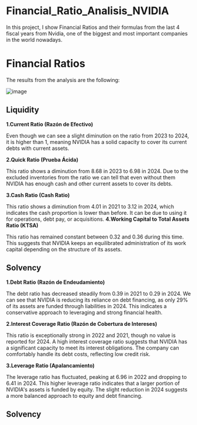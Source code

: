 # Financial_Ratio_Analisis_NVIDIA
In this project, I show Financial Ratios and their formulas from the last 4 fiscal years from Nvidia, one of the biggest and most important companies in the world nowadays.

# Financial Ratios
The results from the analysis are the following:

![image](https://github.com/user-attachments/assets/3768fa34-0da3-47ae-85c2-b5d60cf5d0b1)

## **Liquidity**

**1.Current Ratio (Razón de Efectivo)**

Even though we can see a slight diminution on the ratio from 2023 to 2024, it is higher than 1, meaning NVIDIA has a solid capacity to cover its current debts with current assets.

**2.Quick Ratio (Prueba Ácida)**

This ratio shows a diminution from 8.68 in 2023 to 6.98 in 2024. Due to the excluded inventories from the ratio we can tell that even without them NVIDIA has enough cash and other current assets to cover its debts.

**3.Cash Ratio (Cash Ratio)**

This ratio shows a diminution from 4.01 in 2021 to 3.12 in 2024, which indicates the cash proportion is lower than before. It can be due to using it for operations, debt pay, or acquisitions.
**4.Working Capital to Total Assets Ratio (KTSA)**

This ratio has remained constant between 0.32 and 0.36 during this time. This suggests that NVIDIA keeps an equilibrated administration of its work capital depending on the structure of its assets.

## **Solvency**

**1.Debt Ratio (Razón de Endeudamiento)**

The debt ratio has decreased steadily from 0.39 in 2021 to 0.29 in 2024. We can see that NVIDIA is reducing its reliance on debt financing, as only 29% of its assets are funded through liabilities in 2024. This indicates a conservative approach to leveraging and strong financial health.

**2.Interest Coverage Ratio (Razón de Cobertura de Intereses)**

This ratio is exceptionally strong in 2022 and 2021, though no value is reported for 2024. A high interest coverage ratio suggests that NVIDIA has a significant capacity to meet its interest obligations. The company can comfortably handle its debt costs, reflecting low credit risk.

**3.Leverage Ratio (Apalancamiento)**

The leverage ratio has fluctuated, peaking at 6.96 in 2022 and dropping to 6.41 in 2024. This higher leverage ratio indicates that a larger portion of NVIDIA's assets is funded by equity. The slight reduction in 2024 suggests a more balanced approach to equity and debt financing.

## **Solvency**
